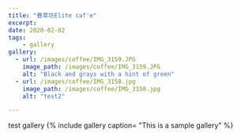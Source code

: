 ```yaml
---
title: "薈萃坊Elite caf'e"
excerpt:
date: 2020-02-02
tags: 
    - gallery
gallery:
  - url: /images/coffee/IMG_3159.JPG
    image_path: /images/coffee/IMG_3159.JPG
    alt: "Black and grays with a hint of green"
  - url: /images/coffee/IMG_3158.jpg
    image_path: /images/coffee/IMG_3158.jpg
    alt: "test2"

---
```

test gallery
{% include gallery caption= "This is a sample gallery" %}